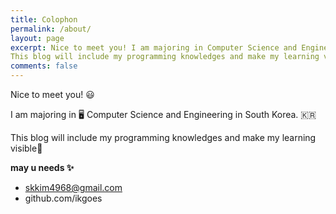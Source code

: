 ```yaml
---
title: Colophon
permalink: /about/
layout: page
excerpt: Nice to meet you! I am majoring in Computer Science and Engineering in South Korea. 
This blog will include my programming knowledges and make my learning visible
comments: false
---
```


Nice to meet you! 😃

I am majoring in 🖥️ Computer Science and Engineering in South Korea. 🇰🇷  

This blog will include my programming knowledges and make my learning visible👀

**may u needs ✨**

- skkim4968@gmail.com
- github.com/ikgoes
